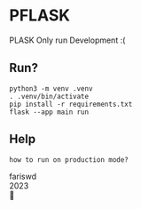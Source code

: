 # PFLASK

PLASK Only run Development :(

## Run?

```
python3 -m venv .venv
. .venv/bin/activate
pip install -r requirements.txt
flask --app main run
```

## Help

```
how to run on production mode?
```

fariswd  
2023  
🥲
